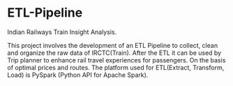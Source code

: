 # ETL-Pipeline
Indian Railways Train Insight Analysis.

This project involves the development of an ETL Pipeline to collect, clean and organize the raw data of IRCTC(Train). After the ETL it can be used by Trip planner to enhance rail travel experiences for passengers. On the basis of optimal prices and routes. The platform used for ETL(Extract, Transform, Load) is PySpark (Python API for Apache Spark).
